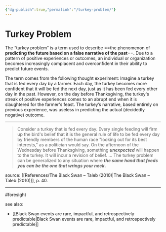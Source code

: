 ```yaml
---
{"dg-publish":true,"permalink":"/turkey-problem/"}
---
```



# Turkey Problem

The “turkey problem” is a term used to describe ==the phenomenon of **predicting the future based on a false narrative of the past**==. Due to a pattern of positive experiences or outcomes, an individual or organization becomes increasingly complacent and overconfident in their ability to predict future events.

The term comes from the following thought experiment: Imagine a turkey that is fed every day by a farmer. Each day, the turkey becomes more confident that it will be fed the next day, just as it has been fed every other day in the past. However, on the day before Thanksgiving, the turkey's streak of positive experiences comes to an abrupt end when it is slaughtered for the farmer's feast. The turkey’s narrative, based entirely on previous experience, was useless in predicting the actual (decidedly negative) outcome.

---

> Consider a turkey that is fed every day. Every single feeding will firm up the bird's belief that it is the general rule of life to be fed every day by friendly members of the human race "looking out for its best interests," as a politician would say. On the afternoon of the Wednesday before Thanksgiving, something **_unexpected_** will happen to the turkey. It will incur a revision of belief.
> …
> The turkey problem can be generalized to any situation where **_the same hand that feeds you can be the one that wrings your neck._**

source: [[References/The Black Swan – Taleb (2010)\|The Black Swan – Taleb (2010)]], p. 40.

---
#foresight 

see also:
- [[Black Swan events are rare, impactful, and retrospectively predictable\|Black Swan events are rare, impactful, and retrospectively predictable]]